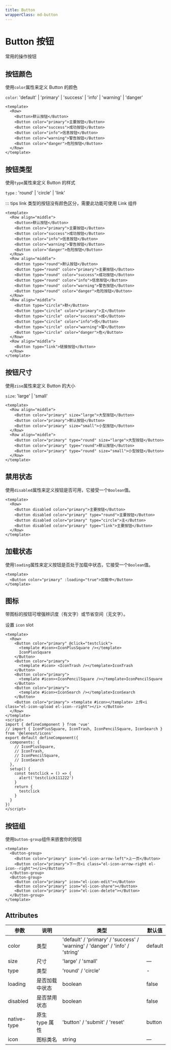 ```yaml
---
title: Button
wrapperClass: md-button
---
```


# Button 按钮

常用的操作按钮

## 按钮颜色

使用`color`属性来定义 Button 的颜色

`color`: 'default' | 'primary' | 'success' | 'info' | 'warning' | 'danger'

```vue demo
<template>
  <Row>
    <Button>默认按钮</Button>
    <Button color="primary">主要按钮</Button>
    <Button color="success">成功按钮</Button>
    <Button color="info">信息按钮</Button>
    <Button color="warning">警告按钮</Button>
    <Button color="danger">危险按钮</Button>
  </Row>
</template>
```

## 按钮类型

使用`type`属性来定义 Button 的样式

`type` : 'round' | 'circle' | 'link'

::: tips link 类型的按钮没有颜色区分，需要此功能可使用 Link 组件

```vue demo
<template>
  <Row align="middle">
    <Button>默认按钮</Button>
    <Button color="primary">主要按钮</Button>
    <Button color="success">成功按钮</Button>
    <Button color="info">信息按钮</Button>
    <Button color="warning">警告按钮</Button>
    <Button color="danger">危险按钮</Button>
  </Row>
  <Row align="middle">
    <Button type="round">默认按钮</Button>
    <Button type="round" color="primary">主要按钮</Button>
    <Button type="round" color="success">成功按钮</Button>
    <Button type="round" color="info">信息按钮</Button>
    <Button type="round" color="warning">警告按钮</Button>
    <Button type="round" color="danger">危险按钮</Button>
  </Row>
  <Row align="middle">
    <Button type="circle">默</Button>
    <Button type="circle" color="primary">主</Button>
    <Button type="circle" color="success">成</Button>
    <Button type="circle" color="info">信</Button>
    <Button type="circle" color="warning">警</Button>
    <Button type="circle" color="danger">危</Button>
  </Row>
  <Row align="middle">
    <Button type="link">链接按钮</Button>
  </Row>
</template>
```

## 按钮尺寸

使用`zise`属性来定义 Button 的大小

`size`: 'large' | 'small'

```vue demo
<template>
  <Row align="middle">
    <Button color="primary" size="large">大型按钮</Button>
    <Button color="primary">默认按钮</Button>
    <Button color="primary" size="small">小型按钮</Button>
  </Row>
  <Row align="middle">
    <Button color="primary" type="round" size="large">大型按钮</Button>
    <Button color="primary" type="round">默认按钮</Button>
    <Button color="primary" type="round" size="small">小型按钮</Button>
  </Row>
</template>
```

## 禁用状态

使用`disabled`属性来定义按钮是否可用，它接受一个`Boolean`值。

```vue demo
<template>
  <Row>
    <Button disabled color="primary">主要按钮</Button>
    <Button disabled color="primary" type="round">主要按钮</Button>
    <Button disabled color="primary" type="circle">主</Button>
    <Button disabled color="primary" type="link">主要按钮</Button>
  </Row>
</template>
```

## 加载状态

使用`loading`属性来定义按钮是否处于加载中状态，它接受一个`Boolean`值。

```vue demo
<template>
  <Button color="primary" :loading="true">加载中</Button>
</template>
```

## 图标

带图标的按钮可增强辨识度（有文字）或节省空间（无文字）。

设置 `icon` slot

```vue demo
<template>
  <Row>
    <Button color="primary" @click="testclick">
      <template #icon><IconPlusSquare /></template>
      IconPlusSquare
    </Button>
    <Button color="primary">
      <template #icon> <IconTrash /></template>IconTrash
    </Button>
    <Button color="primary">
      <template #icon><IconPencilSquare /></template>IconPencilSquare
    </Button>
    <Button color="primary">
      <template #icon><IconSearch /></template>IconSearch
    </Button>
    <Button color="primary"> <template #icon></template> 上传<i class="el-icon-upload el-icon--right"></i> </Button>
  </Row>
</template>
<script>
import { defineComponent } from 'vue'
// import { IconPlusSquare, IconTrash, IconPencilSquare, IconSearch } from '@elenext/icons'
export default defineComponent({
  components: {
    // IconPlusSquare,
    // IconTrash,
    // IconPencilSquare,
    // IconSearch
  },
  setup() {
    const testclick = () => {
      alert('testclick111222')
    }
    return {
      testclick
    }
  }
})
</script>
```

## 按钮组

使用`button-group`组件来嵌套你的按钮

```vue demo
<template>
  <Button-group>
    <Button color="primary" icon="el-icon-arrow-left">上一页</Button>
    <Button color="primary">下一页<i class="el-icon-arrow-right el-icon--right"></i></Button>
  </Button-group>
  <Button-group>
    <Button color="primary" icon="el-icon-edit"></Button>
    <Button color="primary" icon="el-icon-share"></Button>
    <Button color="primary" icon="el-icon-delete"></Button>
  </Button-group>
</template>
```

## Attributes

| 参数        | 说明           | 类型                                                                         | 默认值  |
| ----------- | -------------- | ---------------------------------------------------------------------------- | ------- |
| color       | 类型           | 'default' / 'primary' / 'success' / 'warning' / 'danger' / 'info' / 'string' | default |
| size        | 尺寸           | 'large' / 'small'                                                            | —       |
| type        | 类型           | 'round' / 'circle'                                                           | -       |
| loading     | 是否加载中状态 | boolean                                                                      | false   |
| disabled    | 是否禁用状态   | boolean                                                                      | false   |
| native-type | 原生 type 属性 | 'button' / 'submit' / 'reset'                                                | button  |
| icon        | 图标类名       | string                                                                       | —       |
